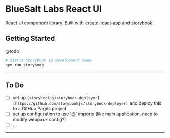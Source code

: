 # BlueSalt Labs React UI

React UI component library. Built with [create-react-app](https://github.com/facebook/create-react-app) and [storybook](https://github.com/storybookjs/storybook).


## Getting Started

@todo

```bash
# Starts Storybook in development mode
npm run storybook
```

---


## To Do

- [ ] set up `[storybookjs/storybook-deployer](https://github.com/storybookjs/storybook-deployer)` and deploy this to a GitHub Pages project.
- [ ] set up configuration to use '@' imports (like main application. need to modify webpack config?)
- [ ] ... 

---
